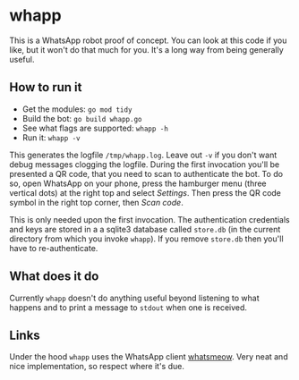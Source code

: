 # whapp

This is a WhatsApp robot proof of concept. You can look at this code if you like, but it won't do that much for you. It's a long way from being generally useful.

## How to run it

- Get the modules: `go mod tidy`
- Build the bot: `go build whapp.go`
- See what flags are supported: `whapp -h`
- Run it: `whapp -v`

This generates the logfile `/tmp/whapp.log`. Leave out `-v` if you don't want debug messages clogging the logfile. During the first invocation you'll be presented a QR code, that you need to scan to authenticate the bot. To do so, open WhatsApp on your phone, press the hamburger menu (three vertical dots) at the right top and select *Settings*. Then press the QR code symbol in the right top corner, then *Scan code*.

This is only needed upon the first invocation. The authentication credentials and keys are stored in a a sqlite3 database called `store.db` (in the current directory from which you invoke `whapp`). If you remove `store.db` then you'll have to re-authenticate.

## What does it do

Currently `whapp` doesn't do anything useful beyond listening to what happens and to print a message to `stdout` when one is received.


## Links

Under the hood `whapp` uses the WhatsApp client [whatsmeow](http://go.mau.fi/whatsmeow). Very neat and nice implementation, so respect where it's due.